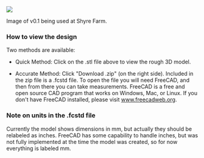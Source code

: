 <img src="https://c3.staticflickr.com/9/8635/15774347810_e4dcf64b64_n.jpg">

Image of v0.1 being used at Shyre Farm.

### How to view the design
Two methods are available:
* Quick Method: Click on the .stl file above to view the rough 3D model.

* Accurate Method: Click "Download .zip" (on the right side).  Included in the zip file is a .fcstd file.  To open the file you will need FreeCAD, and then from there you can take measurements.  FreeCAD is a free and open source CAD program that works on Windows, Mac, or Linux.  If you don't have FreeCAD installed, please visit www.freecadweb.org.

### Note on units in the .fcstd file
Currently the model shows dimensions in mm, but actually they should be relabeled as inches.  FreeCAD has some capability to handle inches, but was not fully implemented at the time the model was created, so for now everything is labeled mm.
